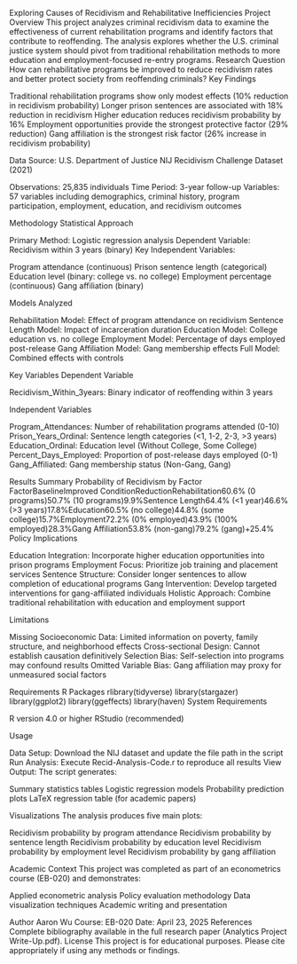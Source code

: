 Exploring Causes of Recidivism and Rehabilitative Inefficiencies
Project Overview
This project analyzes criminal recidivism data to examine the effectiveness of current rehabilitation programs and identify factors that contribute to reoffending. The analysis explores whether the U.S. criminal justice system should pivot from traditional rehabilitation methods to more education and employment-focused re-entry programs.
Research Question
How can rehabilitative programs be improved to reduce recidivism rates and better protect society from reoffending criminals?
Key Findings

Traditional rehabilitation programs show only modest effects (10% reduction in recidivism probability)
Longer prison sentences are associated with 18% reduction in recidivism
Higher education reduces recidivism probability by 16%
Employment opportunities provide the strongest protective factor (29% reduction)
Gang affiliation is the strongest risk factor (26% increase in recidivism probability)

Data
Source: U.S. Department of Justice NIJ Recidivism Challenge Dataset (2021)

Observations: 25,835 individuals
Time Period: 3-year follow-up
Variables: 57 variables including demographics, criminal history, program participation, employment, education, and recidivism outcomes

Methodology
Statistical Approach

Primary Method: Logistic regression analysis
Dependent Variable: Recidivism within 3 years (binary)
Key Independent Variables:

Program attendance (continuous)
Prison sentence length (categorical)
Education level (binary: college vs. no college)
Employment percentage (continuous)
Gang affiliation (binary)

Models Analyzed

Rehabilitation Model: Effect of program attendance on recidivism
Sentence Length Model: Impact of incarceration duration
Education Model: College education vs. no college
Employment Model: Percentage of days employed post-release
Gang Affiliation Model: Gang membership effects
Full Model: Combined effects with controls

Key Variables
Dependent Variable

Recidivism_Within_3years: Binary indicator of reoffending within 3 years

Independent Variables

Program_Attendances: Number of rehabilitation programs attended (0-10)
Prison_Years_Ordinal: Sentence length categories (<1, 1-2, 2-3, >3 years)
Education_Ordinal: Education level (Without College, Some College)
Percent_Days_Employed: Proportion of post-release days employed (0-1)
Gang_Affiliated: Gang membership status (Non-Gang, Gang)

Results Summary
Probability of Recidivism by Factor
FactorBaselineImproved ConditionReductionRehabilitation60.6% (0 programs)50.7% (10 programs)9.9%Sentence Length64.4% (<1 year)46.6% (>3 years)17.8%Education60.5% (no college)44.8% (some college)15.7%Employment72.2% (0% employed)43.9% (100% employed)28.3%Gang Affiliation53.8% (non-gang)79.2% (gang)+25.4%
Policy Implications

Education Integration: Incorporate higher education opportunities into prison programs
Employment Focus: Prioritize job training and placement services
Sentence Structure: Consider longer sentences to allow completion of educational programs
Gang Intervention: Develop targeted interventions for gang-affiliated individuals
Holistic Approach: Combine traditional rehabilitation with education and employment support

Limitations

Missing Socioeconomic Data: Limited information on poverty, family structure, and neighborhood effects
Cross-sectional Design: Cannot establish causation definitively
Selection Bias: Self-selection into programs may confound results
Omitted Variable Bias: Gang affiliation may proxy for unmeasured social factors

Requirements
R Packages
rlibrary(tidyverse)
library(stargazer)
library(ggplot2)
library(ggeffects)
library(haven)
System Requirements

R version 4.0 or higher
RStudio (recommended)

Usage

Data Setup: Download the NIJ dataset and update the file path in the script
Run Analysis: Execute Recid-Analysis-Code.r to reproduce all results
View Output: The script generates:

Summary statistics tables
Logistic regression models
Probability prediction plots
LaTeX regression table (for academic papers)

Visualizations
The analysis produces five main plots:

Recidivism probability by program attendance
Recidivism probability by sentence length
Recidivism probability by education level
Recidivism probability by employment level
Recidivism probability by gang affiliation

Academic Context
This project was completed as part of an econometrics course (EB-020) and demonstrates:

Applied econometric analysis
Policy evaluation methodology
Data visualization techniques
Academic writing and presentation

Author
Aaron Wu
Course: EB-020
Date: April 23, 2025
References
Complete bibliography available in the full research paper (Analytics Project Write-Up.pdf).
License
This project is for educational purposes. Please cite appropriately if using any methods or findings.
